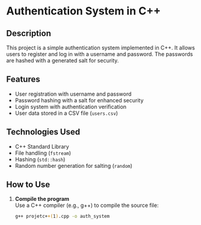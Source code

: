 # Authentication System in C++

## Description

This project is a simple authentication system implemented in C++. It allows users to register and log in with a username and password. The passwords are hashed with a generated salt for security.

## Features

- User registration with username and password
- Password hashing with a salt for enhanced security
- Login system with authentication verification
- User data stored in a CSV file (`users.csv`)

## Technologies Used

- C++ Standard Library
- File handling (`fstream`)
- Hashing (`std::hash`)
- Random number generation for salting (`random`)

## How to Use

1. **Compile the program**  
   Use a C++ compiler (e.g., g++) to compile the source file:

   ```bash
   g++ projetc++(1).cpp -o auth_system
